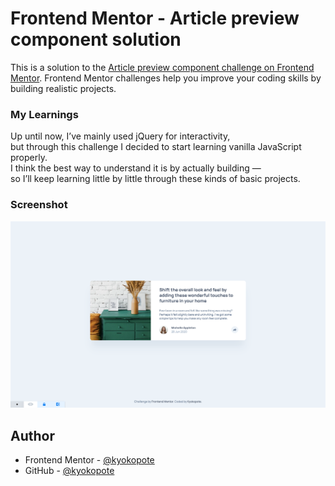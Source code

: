 # Frontend Mentor - Article preview component solution

This is a solution to the [Article preview component challenge on Frontend Mentor](https://www.frontendmentor.io/challenges/article-preview-component-dYBN_pYFT). Frontend Mentor challenges help you improve your coding skills by building realistic projects.

### My Learnings

Up until now, I’ve mainly used jQuery for interactivity,  
but through this challenge I decided to start learning vanilla JavaScript properly.  
I think the best way to understand it is by actually building —  
so I’ll keep learning little by little through these kinds of basic projects.

### Screenshot

![](./screenshot.png)

## Author

- Frontend Mentor - [@kyokopote](https://www.frontendmentor.io/profile/kyokopote-stack)
- GitHub - [@kyokopote](https://github.com/kyokopote-stack)
